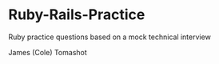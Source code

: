 # Ruby-Rails-Practice
Ruby practice questions based on a mock technical interview


James (Cole) Tomashot
